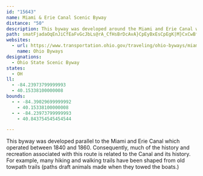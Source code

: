 ```yaml
---
id: "15643"
name: Miami & Erie Canal Scenic Byway
distance: "50"
description: This byway was developed around the Miami and Erie Canal which operated between 1840 and 1860. Consequently, much of the history and recreation associated with this route is related to the Canal and its history.
path: smatFjadaOqEnJiCfEaFvGcJbLs@rA_CfHsBrDcAvA}CpEyBxEsCpEgK|M}CxCwBfAcUxFyC|@sAl@es@p_@_`@|ScInHmEdFgHnKgXlg@}C`FaEfF{P`VkInKcl@bs@qBrCiC~EeNvUeIhOwH`P_CnDmIpKuGdH{J~I{PtNka@j\kFjFmDrD{RxXsRbRuLtI{XlTeDzBeP`JiBf@{Fh@iBFiEMaFLib@jDoD`AgCxAsBjBcBzBig@v_AgWja@mUl\kAxBmTjf@aEbGyElE_An@gc@vT}KtEmB^mAH{CC}@MaOeD}WgFmAYcDqAmDgBgDsB_DyAsAA_RXsh@L}Cd@y@Z_Ah@kHlF}Ar@iAXeCX_Md@uIFiV_@cCMiF_AyBMyNRkI~@{QnCaGrAg\jJmCf@aEDoFZgTpCcDPgm@RoIgFsEsBiDkAkFw@yCMuCDsADmBVsEbAka@jPaFhA}CXc}@Pum@Y_d@DeoASc_ADqGZ_SrCeN|A{DLmMLyuAhKk\jB}DKmDa@_tAcSiIe@ye@@u`Fv@im@VqKI}UJg\E}FDeHl@yGjAgCr@qG~BaLzFwcAlj@}FjD}UdM}BwIcBgC_@kAwF}S}ElCeA^wED{HQk\iMaGkC{B{AcCoB}DuDixAatBiAsA_BsAeIeFyE}BgEeAcCKgw@Fqr@\mYQmhALwEEyCUwEsAmCqAcAu@ke@qe@gEuDsCwBmD{BcIsDaHsBaHiAcUoAsNkAeD?{Db@yDrAeClAyr@v^qFtBoBj@sFfAuC\oCLer@?}FT{InAsEfA}FrBwg@`RiFvBcn@lUgNzEwFjBcDn@mEp@}GXkID{KSwJeAgB[_Ac@yAgAg\gQ_McHuOmHmC_DiBmAkHmCec@wQgJsKo@g@O]mAgA}DkEoSAy@?o@McEeDke@ya@o@e@aAc@_}@}M_Ck@gBiCAo]eb@Du`BMy~BRiCPaFzAgCV_jBFkhCd@ikBJBp[wd@NmET
websites:
  - url: https://www.transportation.ohio.gov/traveling/ohio-byways/miami-erie-canal
    name: Ohio Byways
designations:
  - Ohio State Scenic Byway
states:
  - OH
ll:
  - -84.23973799999993
  - 40.15338100000008
bounds:
  - - -84.39029699999992
    - 40.15338100000008
  - - -84.23973799999993
    - 40.843754545454544

---
```


This byway was developed parallel to the Miami and Erie Canal which operated between 1840 and 1860. Consequently, much of the history and recreation associated with this route is related to the Canal and its history. For example, many hiking and walking trails have been shaped from old towpath trails (paths draft animals made when they towed the boats.)
